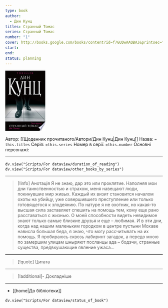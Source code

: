 ```yaml
---
type: book
author:
  - Дин Кунц
titles: Странный Томас
series: Странный Томас
number: "1"
cover: http://books.google.com/books/content?id=f7GUDwAAQBAJ&printsec=frontcover&img=1&zoom=1&edge=curl&source=gbs_api
start:
end:
status: planning
---
```

![cover|150](media/cover!150-514.jpg)

Автор: [[Щоденник прочитаного/Автори/Дин Кунц|Дин Кунц]]
Назва: `= this.titles`
Серія:  `=this.series`
Номер в серії: `=this.number`
Основні персонажі:

---
```dataviewjs
dv.view("Scripts/For dataview/duration_of_reading")
dv.view("Scripts/For dataview/other_books_by_series")
```

---
>[!info] Анотація
>Я не знаю, дар это или проклятие. Наполняя мои дни таинственностью и страхом, меня навещают люди, покинувшие мир живых. Каждый их визит становится началом охоты на убийцу, уже совершившего преступление или только готовящегося к злодеянию. По натуре я не охотник, но какая-то высшая сила заставляет спешить на помощь тем, кому еще рано расставаться с жизнью. О моей способности видеть невидимое знают только самые близкие друзья и еще – любимая. И в эти дни, когда над нашим маленьким городком в центре пустыни Мохаве нависла большая беда, я знаю, что могу рассчитывать на их помощь. Я пробираюсь сквозь лабиринт загадок, а передо мною по замершим улицам шныряют посланцы ада – бодэчи, странные существа, предвкушающие явление ужаса...
___

>[!quote] Цитата

---
>[!additional]- Докладніше

---

- [[home|До бібліотеки]]

```dataviewjs
dv.view("Scripts/For dataview/status_of_book")
```